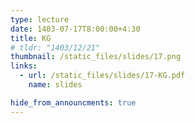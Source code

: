 ```yaml
---
type: lecture
date: 1403-07-17T8:00:00+4:30
title: KG
# tldr: "1403/12/21"
thumbnail: /static_files/slides/17.png
links:
  - url: /static_files/slides/17-KG.pdf
    name: slides

hide_from_announcments: true
---
```

